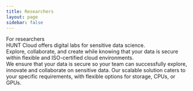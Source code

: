```yaml
---
title: Researchers
layout: page
sidebar: false
---
```


<div class="hc-home-page">
  <div class="hc-header">
    <div class="hc-header-img"></div>
  </div>


<!----------------------------------------------->
<!-- Block: Freedom to explore -->
<!----------------------------------------------->

  <div class="hc-block">
    <div class="hc-block-container">
      <div class="hc-title-main font-weight-black">
        For researchers
      </div>
      <!-- <div class="hc-subtitle-main">
        Freedom to explore sensitive data within a trustworthy framework.
      </div> -->
      <div class="hc-section">
        <v-row justify="center">
          <v-col cols="12" class="v-col-xs-12 v-col-sm-4 v-col-md-4">
            <ContactDialog title="Book a demo" subject="Book a demo" size="x-large" elevation="2" block />
          </v-col>
          <v-col cols="12" class="v-col-xs-12 v-col-sm-5 v-col-md-4">
            <CallDialog title="Talk to an expert" size="x-large" elevation="2" block />
          </v-col>
        </v-row>
      </div>
    </div>
  </div>



<!----------------------------------------------->
<!-- Block: Offer -->
<!----------------------------------------------->


  <div class="hc-block">
    <div class="hc-block-container">
      <div class="hc-container-title">
        HUNT Cloud offers digital labs for sensitive data science.
      </div>
      <div class="hc-container-subtitle">
        Explore, collaborate, and create while knowing that your data is secure within flexible and ISO-certified cloud environments.
      </div>
      <v-row class="my-5" style="justify-content: center; align-items: center;">
        <v-col cols="6">
          <v-card
            append-icon="mdi-chevron-right"
            color="rgb(62,98,138)"
            variant="tonal"
            title="Researchers"
            href="/en/researchers/"
            link
          >
            <v-card-text>
              <v-row>
                <v-col cols="12">
                  We ensure that your data is secure so your team can successfully explore, innovate and collaborate on sensitive data. Our scalable solution caters to your specific requirements, with flexible options for storage, CPUs, or GPUs.
                </v-col>
              </v-row>
              <br />
              <!-- <v-row>
                <v-col align="left">
                  <SimpleButton title="Read more" href="https://docs.hdc.ntnu.no/govern-science/compliance/" target="_blank" size="large" elevation="2" />
                </v-col>
              </v-row> -->
            </v-card-text>
          </v-card>
        </v-col>
      </v-row>
    </div>
  </div>

<!----------------------------------------------->
<!-- Block: About HUNT Cloud -->
<!----------------------------------------------->

<FooterBlock :contact="$frontmatter.contact" />

</div>


<style scoped>

/* CSS scoped specifically to this page */

</style>
